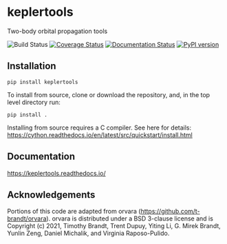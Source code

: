 # keplertools
Two-body orbital propagation tools

![Build Status](https://github.com/dsavransky/keplertools/actions/workflows/ci.yml/badge.svg)
[![Coverage Status](https://coveralls.io/repos/github/dsavransky/keplertools/badge.svg?branch=main)](https://coveralls.io/github/dsavransky/keplertools?branch=main)
[![Documentation Status](https://readthedocs.org/projects/keplertools/badge/?version=latest)](https://keplertools.readthedocs.io/en/latest/?badge=latest)
[![PyPI version](https://badge.fury.io/py/keplertools.svg)](https://badge.fury.io/py/keplertools)

## Installation

```
pip install keplertools
```

To install from source, clone or download the repository, and, in the top level directory run:

```
pip install .
```

Installing from source requires a C compiler.  See here for details: https://cython.readthedocs.io/en/latest/src/quickstart/install.html

## Documentation

https://keplertools.readthedocs.io/

## Acknowledgements

Portions of this code are adapted from orvara (https://github.com/t-brandt/orvara). orvara is distributed under a BSD 3-clause license and is Copyright (c) 2021, Timothy Brandt, Trent Dupuy, Yiting Li, G. Mirek Brandt, 
Yunlin Zeng, Daniel Michalik, and Virginia Raposo-Pulido.
